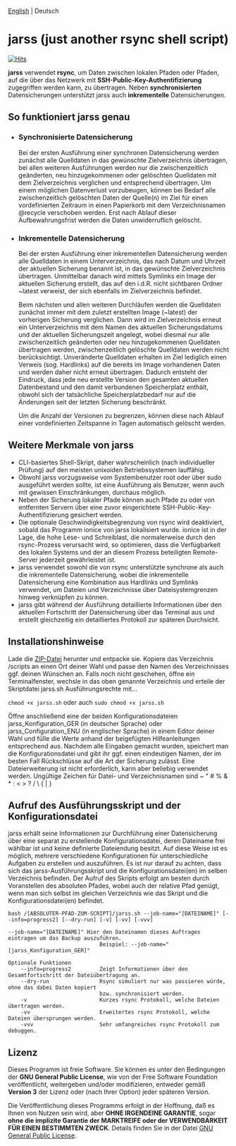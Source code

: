 [English](README_en.md) | Deutsch

# jarss (just another rsync shell script) 
[![Hits](https://hits.seeyoufarm.com/api/count/incr/badge.svg?url=https%3A%2F%2Fgithub.com%2Ftoafez%2Fjarss&count_bg=%2379C83D&title_bg=%23555555&icon=&icon_color=%23E7E7E7&title=hits&edge_flat=false)](https://hits.seeyoufarm.com)

**jarss** verwendet **rsync**, um Daten zwischen lokalen Pfaden oder Pfaden, auf die über das Netzwerk mit **SSH-Public-Key-Authentifizierung** zugegriffen werden kann, zu übertragen. Neben **synchronisierten** Datensicherungen unterstützt jarss auch **inkrementelle** Datensicherungen. 

## So funktioniert jarss genau
- ### Synchronisierte Datensicherung
    Bei der ersten Ausführung einer synchronen Datensicherung werden zunächst alle Quelldaten in das gewünschte Zielverzeichnis übertragen, bei allen weiteren Ausführungen werden nur die zwischenzeitlich geänderten, neu hinzugekommenen oder gelöschten Quelldaten mit dem Zielverzeichnis verglichen und entsprechend übertragen. Um einem möglichen Datenverlust vorzubeugen, können bei Bedarf alle zwischenzeitlich gelöschten Daten der Quelle(n) im Ziel für einen vordefinierten Zeitraum in einen Papierkorb mit dem Verzeichnisnamen @recycle verschoben werden. Erst nach Ablauf dieser Aufbewahrungsfrist werden die Daten unwiderruflich gelöscht.

- ### Inkrementelle Datensicherung
    Bei der ersten Ausführung einer inkrementellen Datensicherung werden alle Quelldaten in einem Unterverzeichnis, das nach Datum und Uhrzeit der aktuellen Sicherung benannt ist, in das gewünschte Zielverzeichnis übertragen. Unmittelbar danach wird mittels Symlinks ein Image der aktuellen Sicherung erstellt, das auf den i.d.R. nicht sichtbaren Ordner ~latest verweist, der sich ebenfalls im Zielverzeichnis befindet.

    Beim nächsten und allen weiteren Durchläufen werden die Quelldaten zunächst immer mit dem zuletzt erstellten Image (~latest) der vorherigen Sicherung verglichen. Dann wird im Zielverzeichnis erneut ein Unterverzeichnis mit dem Namen des aktuellen Sicherungsdatums und der aktuellen Sicherungszeit angelegt, wobei diesmal nur alle zwischenzeitlich geänderten oder neu hinzugekommenen Quelldaten übertragen werden, zwischenzeitlich gelöschte Quelldaten werden nicht berücksichtigt. Unveränderte Quelldaten erhalten im Ziel lediglich einen Verweis (sog. Hardlinks) auf die bereits im Image vorhandenen Daten und werden daher nicht erneut übertragen. Dadurch entsteht der Eindruck, dass jede neu erstellte Version den gesamten aktuellen Datenbestand und den damit verbundenen Speicherplatz enthält, obwohl sich der tatsächliche Speicherplatzbedarf nur auf die Änderungen seit der letzten Sicherung beschränkt.

    Um die Anzahl der Versionen zu begrenzen, können diese nach Ablauf einer vordefinierten Zeitspanne in Tagen automatisch gelöscht werden.

## Weitere Merkmale von jarss
- CLI-basiertes Shell-Skript, daher wahrscheinlich (nach individueller Prüfung) auf den meisten unixoiden Betriebssystemen lauffähig. 
-  Obwohl jarss vorzugsweise vom Systembenutzer root oder über sudo ausgeführt werden sollte, ist eine Ausführung als Benutzer, wenn auch mit gewissen Einschränkungen, durchaus möglich.
- Neben der Sicherung lokaler Pfade können auch Pfade zu oder von entfernten Servern über eine zuvor eingerichtete SSH-Public-Key-Authentifizierung gesichert werden.
- Die optionale Geschwindigkeitsbegrenzung von rsync wird deaktiviert, sobald das Programm ionice von jarss lokalisiert wurde. ionice ist in der Lage, die hohe Lese- und Schreiblast, die normalerweise durch den rsync-Prozess verursacht wird, so optimieren, dass die Verfügbarkeit des lokalen Systems und der an diesem Prozess beteiligten Remote-Server jederzeit gewährleistet ist.
- jarss verwendet sowohl die von rsync unterstützte synchrone als auch die inkrementelle Datensicherung, wobei die inkrementelle Datensicherung eine Kombination aus Hardlinks und Symlinks verwendet, um Dateien und Verzeichnisse über Dateisystemgrenzen hinweg verknüpfen zu können.
- jarss gibt während der Ausführung detaillierte Informationen über den aktuellen Fortschritt der Datensicherung über das Terminal aus und erstellt gleichzeitig ein detailliertes Protokoll zur späteren Durchsicht. 

## Installationshinweise
Lade die [ZIP-Datei](https://github.com/toafez/jarss/archive/refs/heads/main.zip) herunter und entpacke sie. Kopiere das Verzeichnis /scripts an einen Ort deiner Wahl und passe den Namen des Verzeichnisses ggf. deinen Wünschen an. Falls noch nicht geschehen, öffne ein Terminalfenster, wechsle in das oben genannte Verzeichnis und erteile der Skriptdatei jarss.sh Ausführungsrechte mit...

`chmod +x jarss.sh` oder auch `sudo chmod +x jarss.sh`

Öffne anschließend eine der beiden Konfigurationsdateien jarss_Konfiguration_GER (in deutscher Sprache) oder jarss_Configuration_ENU (in englischer Sprache) in einem Editor deiner Wahl und fülle die Werte anhand der beigefügten Hilfeanleitungen entsprechend aus. Nachdem alle Eingaben gemacht wurden, speichert man die Konfigurationsdatei und gibt ihr ggf. einen eindeutigen Namen, der im besten Fall Rückschlüsse auf die Art der Sicherung zulässt. Eine Dateierweiterung ist nicht erforderlich, kann aber beliebig verwendet werden. Ungültige Zeichen für Datei- und Verzeichnisnamen sind ~ " # % & * : < > ? / \ { | } 

## Aufruf des Ausführungsskript und der Konfigurationsdatei
jarss erhält seine Informationen zur Durchführung einer Datensicherung über eine separat zu erstellende Konfigurationsdatei, deren Dateiname frei wählbar ist und keine definierte Dateiendung besitzt. Auf diese Weise ist es möglich, mehrere verschiedene Konfigurationen für unterschiedliche Aufgaben zu erstellen und auszuführen. Es ist nur darauf zu achten, dass sich das jarss-Ausführungsskript und die Konfigurationsdatei(en) im selben Verzeichnis befinden. Der Aufruf des Skripts erfolgt am besten durch Voranstellen des absoluten Pfades, wobei auch der relative Pfad genügt, wenn man sich selbst im gleichen Verzeichnis wie das Skript und die Konfigurationsdatei(en) befindet.

```bash /[ABSOLUTER-PFAD-ZUM-SCRIPT]/jarss.sh --job-name="[DATEINAME]" [--info=progress2] [--dry-run] [-v] [-vv] [-vvv]```

```
--job-name="[DATEINAME]" Hier den Dateinamen dieses Auftrages eintragen um das Backup auszuführen.
                             Beispiel: --job-name="[jarss_Konfiguration_GER]"

Optionale Funktionen
    --info=progress2         Zeigt Informationen über den Gesamtfortschritt der Dateiübertragung an.
    --dry-run                Rsync simuliert nur was passieren würde, ohne das dabei Daten kopiert
                             bzw. synchronisiert werden.
    -v                       Kurzes rsync Protokoll, welche Dateien übertragen werden.
    -vv                      Erweitertes rsync Protokoll, welche Dateien übersprungen werden. 
    -vvv                     Sehr umfangreiches rsync Protokoll zum debuggen.
```

## Lizenz
Dieses Programm ist freie Software. Sie können es unter den Bedingungen der **GNU General Public License**, wie von der Free Software Foundation veröffentlicht, weitergeben und/oder modifizieren, entweder gemäß **Version 3** der Lizenz oder (nach Ihrer Option) jeder späteren Version.

Die Veröffentlichung dieses Programms erfolgt in der Hoffnung, daß es Ihnen von Nutzen sein wird, aber **OHNE IRGENDEINE GARANTIE**, sogar **ohne die implizite Garantie der MARKTREIFE oder der VERWENDBARKEIT FÜR EINEN BESTIMMTEN ZWECK**. Details finden Sie in der Datei [GNU General Public License](LICENSE).
